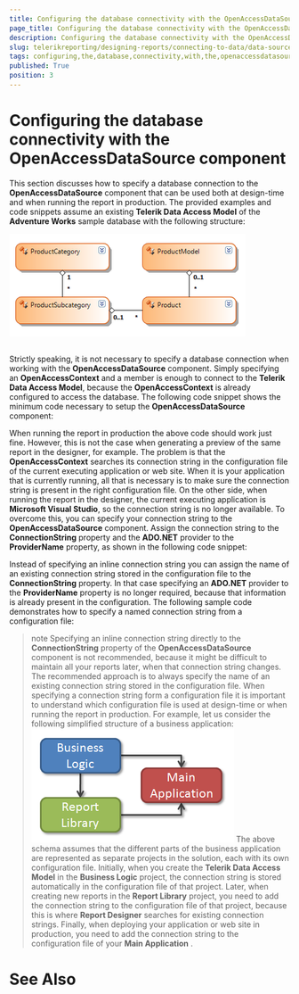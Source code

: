 ```yaml
---
title: Configuring the database connectivity with the OpenAccessDataSource component
page_title: Configuring the database connectivity with the OpenAccessDataSource component | for Telerik Reporting Documentation
description: Configuring the database connectivity with the OpenAccessDataSource component
slug: telerikreporting/designing-reports/connecting-to-data/data-source-components/openaccessdatasource-component/configuring-the-database-connectivity-with-the-openaccessdatasource-component
tags: configuring,the,database,connectivity,with,the,openaccessdatasource,component
published: True
position: 3
---
```


# Configuring the database connectivity with the OpenAccessDataSource component



This section discusses how to specify a database connection to the __OpenAccessDataSource__ component 
    	that can be used both at design-time and when running the report in production. The provided examples 
    	and code snippets assume an existing __Telerik Data Access Model__ of the __Adventure Works__ sample database with the 
    	following structure:

![](images/DataSources/OpenAccessDataSourceAdventureWorksEntityModel.png)

## 

Strictly speaking, it is not necessary to specify a database connection when working with the 
      	__OpenAccessDataSource__ component. Simply specifying an __OpenAccessContext__ and a member is enough to connect to 
      	the __Telerik Data Access Model__, because the __OpenAccessContext__ is already configured to access the database. The 
      	following code snippet shows the minimum code necessary to setup the __OpenAccessDataSource__ component:
      	

	



	



When running the report in production the above code should work just fine. However, this is not 
      	the case when generating a preview of the same report in the designer, for example. The problem is that 
      	the __OpenAccessContext__ searches its connection string in the configuration file of the current executing 
      	application or web site. When it is your application that is currently running, all that is necessary 
      	is to make sure the connection string is present in the right configuration file. On the other side, 
      	when running the report in the designer, the current executing application is __Microsoft Visual Studio__, 
      	so the connection string is no longer available. To overcome this, you can specify your connection string to the __OpenAccessDataSource__ 
    	component. Assign the connection string to the __ConnectionString__ property and the __ADO.NET__ provider to the 
    	__ProviderName__ property, as shown in the following code snippet:
      	

	



	



Instead of specifying an inline connection string you can assign the name of an existing connection string stored in 
      	the configuration file to the __ConnectionString__ property. In that case specifying an __ADO.NET__ 
      	provider to the __ProviderName__ property is no longer required, because that information is already 
      	present in the configuration. The following sample code demonstrates how to specify a named connection string from a configuration file:
      	

	



	



>note Specifying an inline connection string directly to the __ConnectionString__ property of the __OpenAccessDataSource__ component is not recommended, because it might be difficult to maintain all your reports 
	later, when that connection string changes. The recommended approach is to always specify the name of an 
	existing connection string stored in the configuration file. When specifying a connection string form a 
	configuration file it is important to understand which configuration file is used at design-time or when 
	running the report in production. For example, let us consider the following simplified structure of a 
	business application:
>![](images/DataSources/BusinessApplicationStructure.png)
>The above schema assumes that the different parts of the business application are represented as 
	separate projects in the solution, each with its own configuration file. Initially, when you create the __Telerik Data Access Model__ in the __Business Logic__ project, the connection string is stored automatically in the 
	configuration file of that project. Later, when creating new reports in the __Report Library__ project, you need 
	to add the connection string to the configuration file of that project, because this is where __Report Designer__ searches for existing connection strings. Finally, when deploying your application or web site in production,
	you need to add the connection string to the configuration file of your __Main Application__ .
>


# See Also
